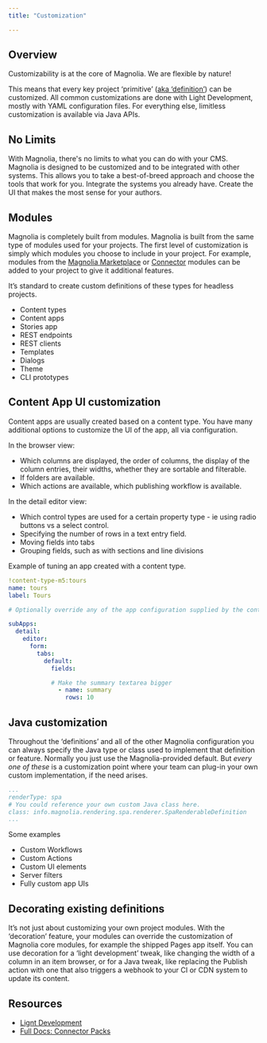 ```yaml
---
title: "Customization"

---
```


## Overview

Customizability is at the core of Magnolia. We are flexible by nature!

This means that every key project ‘primitive’ ([aka ‘definition’](light-development#definitions))  can be customized. All common customizations are done with Light Development, mostly with YAML configuration files. For everything else, limitless customization is available via Java APIs.


## No Limits

With Magnolia, there's no limits to what you can do with your CMS. Magnolia is designed to be customized and to be integrated with other systems. This allows you to take a best-of-breed approach and choose the tools that work for you. Integrate the systems you already have. Create the UI that makes the most sense for your authors. 


## Modules

Magnolia is completely built from modules. Magnolia is built from the same type of modules used for your projects. The first level of customization is simply which modules you choose to include in your project. For example, modules from the [Magnolia Marketplace](https://marketplace.magnolia-cms.com) or [Connector](https://documentation.magnolia-cms.com/display/DOCS/Connector+Packs) modules can be added to your project to give it additional features.

It’s standard to create custom definitions of these types for headless projects.

*   Content types
*   Content apps
*   Stories app 
*   REST endpoints
*   REST clients
*   Templates
*   Dialogs
*   Theme
*   CLI prototypes


## Content App UI customization

Content apps are usually created based on a content type. You have many additional options to customize the UI of the app, all via configuration.

In the browser view:

*   Which columns are displayed, the order of columns, the display of the column entries, their widths, whether they are sortable and filterable.
*   If folders are available.
*   Which actions are available, which publishing workflow is available.

In the detail editor view:

*   Which control types are used for a certain property type - ie using radio buttons vs a select control.
*   Specifying the number of rows in a text entry field.
*   Moving fields into tabs
*   Grouping fields, such as with sections and line divisions

Example of tuning an app created with a content type.

```yaml
!content-type-m5:tours
name: tours
label: Tours

# Optionally override any of the app configuration supplied by the content type.

subApps:
  detail:
    editor:
      form:
        tabs:
          default:
            fields:

            # Make the summary textarea bigger
              - name: summary
                rows: 10

```


## Java customization

Throughout the ‘definitions’ and all of the other Magnolia configuration you can always specify the Java type or class used to implement that definition or feature. Normally you just use the Magnolia-provided default. But _every one of these_ is a customization point where your team can plug-in your own custom implementation, if the need arises.

```yaml
...
renderType: spa
# You could reference your own custom Java class here.
class: info.magnolia.rendering.spa.renderer.SpaRenderableDefinition
...
```

Some examples

*   Custom Workflows
*   Custom Actions
*   Custom UI elements
*   Server filters
*   Fully custom app UIs


## Decorating existing definitions

It’s not just about customizing your own project modules. With the ‘decoration’ feature, your modules can override the customization of Magnolia core modules, for example the shipped Pages app itself. You can use decoration for a ‘light development’ tweak, like changing the width of a column in an item browser, or for a Java tweak, like replacing the Publish action with one that also triggers a webhook to your CI or CDN system to update its content. 


## Resources
* [Lignt Development](light-development)
* [Full Docs: Connector Packs](https://documentation.magnolia-cms.com/display/DOCS/Connector+Packs)




